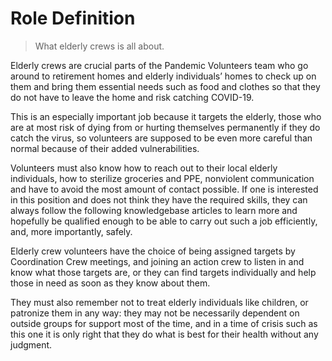 # Role Definition
> What elderly crews is all about.

Elderly crews are crucial parts of the Pandemic Volunteers team who go around to retirement homes and elderly individuals’ homes to check up on them and bring them essential needs such as food and clothes so that they do not have to leave the home and risk catching COVID-19.

This is an especially important job because it targets the elderly, those who are at most risk of dying from or hurting themselves permanently if they do catch the virus, so volunteers are supposed to be even more careful than normal because of their added vulnerabilities. 

Volunteers must also know how to reach out to their local elderly individuals, how to sterilize groceries and PPE, nonviolent communication and have to avoid the most amount of contact possible. If one is interested in this position and does not think they have the required skills, they can always follow the following knowledgebase articles to learn more and hopefully be qualified enough to be able to carry out such a job efficiently, and, more importantly, safely.

Elderly crew volunteers have the choice of being assigned targets by Coordination Crew meetings, and joining an action crew to listen in and know what those targets are, or they can find targets individually and help those in need as soon as they know about them. 

They must also remember not to treat elderly individuals like children, or patronize them in any way: they may not be necessarily dependent on outside groups for support most of the time, and in a time of crisis such as this one it is only right that they do what is best for their health without any judgment. 
